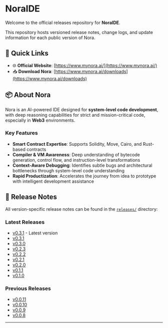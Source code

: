 # NoraIDE

Welcome to the official releases repository for **NoraIDE**.

This repository hosts versioned release notes, change logs, and update information for each public version of Nora.

## 🔗 Quick Links

- 🌐 **Official Website**: [https://www.mynora.ai/](https://www.mynora.ai/)
- 📥 **Download Nora**: [https://www.mynora.ai/downloads](https://www.mynora.ai/downloads)

## 📦 About Nora

Nora is an AI-powered IDE designed for **system-level code development**, with deep reasoning capabilities for strict and mission-critical code, especially in **Web3** environments.

### Key Features

- **Smart Contract Expertise**: Supports Solidity, Move, Cairo, and Rust-based contracts
- **Compiler & VM Awareness**: Deep understanding of bytecode generation, control flow, and instruction-level transformations
- **Context-Aware Debugging**: Identifies subtle bugs and architectural bottlenecks through system-level code understanding
- **Rapid Productization**: Accelerates the journey from idea to prototype with intelligent development assistance

## 🔖 Release Notes

All version-specific release notes can be found in the [`releases/`](./releases) directory:

### Latest Releases

- [v0.3.1](./releases/v0.3.2.md) - Latest version
- [v0.3.1](./releases/v0.3.1.md)
- [v0.3.0](./releases/v0.3.0.md)
- [v0.2.3](./releases/v0.2.3.md)
- [v0.2.2](./releases/v0.2.2.md)
- [v0.2.1](./releases/v0.2.1.md)
- [v0.2.0](./releases/v0.2.0.md)
- [v0.1.1](./releases/v0.1.1.md)
- [v0.1.0](./releases/v0.1.0.md)

### Previous Releases

- [v0.0.11](./releases/v0.0.11.md)
- [v0.0.10](./releases/v0.0.10.md)
- [v0.0.9](./releases/v0.0.9.md)
- [v0.0.8](./releases/v0.0.8.md)

---
